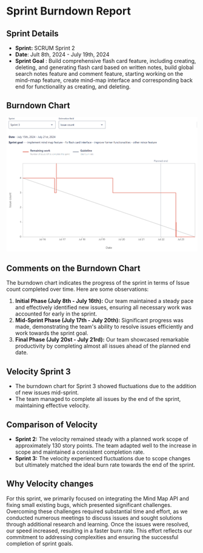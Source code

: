 # Sprint Burndown Report
## Sprint Details
- **Sprint:** SCRUM Sprint 2
- **Date**: Jult 8th, 2024 - July 19th, 2024
- **Sprint Goal** : Build comprehensive flash card feature, including creating, deleting, and generating flash card based on written notes, build global search notes feature and comment feature, starting working on the mind-map feature, create mind-map interface and corresponding back end for functionality as creating, and deleting.
## Burndown Chart
![Burndown Chart](./burndown.png)
## Comments on the Burndown Chart
The burndown chart indicates the progress of the sprint in terms of Issue count completed over time. Here are some observations:
1. **Initial Phase (July 8th - July 16th):**  Our team maintained a steady pace and effectively identified new issues, ensuring all necessary work was accounted for early in the sprint.
2. **Mid-Sprint Phase (July 17th - July 20th):**  Significant progress was made, demonstrating the team's ability to resolve issues efficiently and work towards the sprint goal.
3. **Final Phase (July 20st - July 21rd):**  Our team showcased remarkable productivity by completing almost all issues ahead of the planned end date.
## Velocity Sprint 3
- The burndown chart for Sprint 3 showed fluctuations due to the addition of new issues mid-sprint.
- The team managed to complete all issues by the end of the sprint, maintaining effective velocity.
## Comparison of Velocity
- **Sprint 2:** The velocity remained steady with a planned work scope of approximately 130 story points. The team adapted well to the increase in scope and maintained a consistent completion rate.
- **Sprint 3:** The velocity experienced fluctuations due to scope changes but ultimately matched the ideal burn rate towards the end of the sprint.
## Why Velocity changes
For this sprint, we primarily focused on integrating the Mind Map API and fixing small existing bugs, which presented significant challenges. Overcoming these challenges required substantial time and effort, as we conducted numerous meetings to discuss issues and sought solutions through additional research and learning. Once the issues were resolved, our speed increased, resulting in a faster burn rate. This effort reflects our commitment to addressing complexities and ensuring the successful completion of sprint goals.